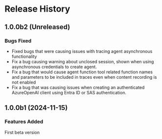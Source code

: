 # Release History

## 1.0.0b2 (Unreleased)

### Bugs Fixed

* Fixed bugs that were causing issues with tracing agent asynchronous functionality
* Fix a bug causing warning about unclosed session, shown when using asynchronous credentials to create agent. 
* Fix a bug that would cause agent function tool related function names and parameters to be included in traces even when content recording is not enabled
* Fix a bug that was causing issues when creating an authenticated AzureOpenAI client using Entra ID or SAS authentication.

## 1.0.0b1 (2024-11-15)

### Features Added

First beta version
